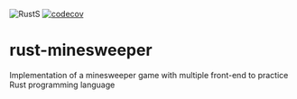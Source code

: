 ![Rust](https://github.com/Arpafaucon/rust-minesweeper/workflows/Rust/badge.svg)S
[![codecov](https://codecov.io/gh/Arpafaucon/rust-minesweeper/branch/master/graph/badge.svg)](https://codecov.io/gh/Arpafaucon/rust-minesweeper)

# rust-minesweeper
Implementation of a minesweeper game with multiple front-end to practice Rust programming language
